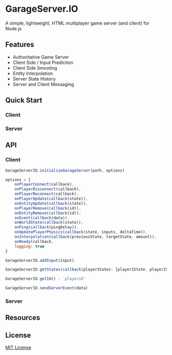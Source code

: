 # GarageServer.IO
A simple, lightweight, HTML multiplayer game server (and client) for Node.js

## Features
- Authoritative Game Server
- Client Side / Input Prediciton
- Client Side Smooting
- Entity Interpolation
- Server State History
- Server and Client Messaging


## Quick Start

### Client


### Server

## API

### Client

```js
GarageServerIO.initializeGarageServer(path, options)

options = {
    onPlayerConnect(callback),
    onPlayerDisconnect(callback),
    onPlayerReconnect(callback),
    onPlayerUpdate(callback(state)),
    onEntityUpdate(callback(state)),
    onPlayerRemove(callback(id)),
    onEntityRemove(callback(id)),
    onEvent(callback(data)),
    onWorldState(callback(state)),
    onPing(callback(pingDelay)),
    onUpdatePlayerPhysics(callback(state, inputs, deltaTime)),
    onInterpolation(callback(previousState, targetState, amount)),
    onReady(callback,
    logging: true
}
```

```js
GarageServerIO.addInput(input)
```

```js
GarageServerIO.getStates(callback(playerStates: [player1State, player2State, ...], entityStates: [entity1State, entity2State, ...]))
```

```js
GarageServerIO.getId() : 'playerid'
```

```js
GarageServerIO.sendServerEvent(data)
```

### Server


## Resources


## License

[MIT License](https://github.com/jbillmann/GarageServer.IO/blob/master/LICENSE.md)
